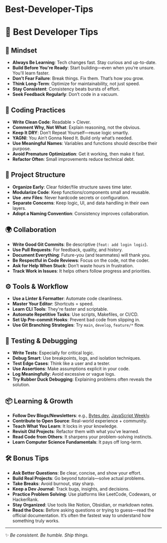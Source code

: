 # Best-Developer-Tips

# 🚀 Best Developer Tips

## 🧠 Mindset
- **Always Be Learning**: Tech changes fast. Stay curious and up-to-date.
- **Build Before You're Ready**: Start building—even when you’re unsure. You'll learn faster.
- **Don’t Fear Failure**: Break things. Fix them. That’s how you grow.
- **Think Long-Term**: Optimize for maintainability, not just speed.
- **Stay Consistent**: Consistency beats bursts of effort.
- **Seek Feedback Regularly**: Don’t code in a vacuum.

## 🔧 Coding Practices
- **Write Clean Code**: Readable > Clever.
- **Comment Why, Not What**: Explain reasoning, not the obvious.
- **Keep It DRY**: Don’t Repeat Yourself—reuse logic smartly.
- **YAGNI**: You Ain’t Gonna Need It. Build only what’s needed.
- **Use Meaningful Names**: Variables and functions should describe their purpose.
- **Avoid Premature Optimization**: Get it working, then make it fast.
- **Refactor Often**: Small improvements reduce technical debt.

## 📁 Project Structure
- **Organize Early**: Clear folder/file structure saves time later.
- **Modularize Code**: Keep functions/components small and reusable.
- **Use .env Files**: Never hardcode secrets or configuration.
- **Separate Concerns**: Keep logic, UI, and data handling in their own layers.
- **Adopt a Naming Convention**: Consistency improves collaboration.

## 🌍 Collaboration
- **Write Good Git Commits**: Be descriptive (`feat: add login logic`).
- **Use Pull Requests**: For feedback, quality, and history.
- **Document Everything**: Future-you (and teammates) will thank you.
- **Be Respectful in Code Reviews**: Focus on the code, not the coder.
- **Ask for Help When Stuck**: Don’t waste hours in frustration.
- **Track Work in Issues**: It helps others follow progress and priorities.

## ⚙️ Tools & Workflow
- **Use a Linter & Formatter**: Automate code cleanliness.
- **Master Your Editor**: Shortcuts = speed.
- **Learn CLI Tools**: They're faster and scriptable.
- **Automate Repetitive Tasks**: Use scripts, Makefiles, or CI/CD.
- **Set Up Pre-commit Hooks**: Prevent bad code from slipping in.
- **Use Git Branching Strategies**: Try `main`, `develop`, `feature/*` flow.

## 🧪 Testing & Debugging
- **Write Tests**: Especially for critical logic.
- **Debug Smart**: Use breakpoints, logs, and isolation techniques.
- **Test Edge Cases**: Think like a user and a tester.
- **Use Assertions**: Make assumptions explicit in your code.
- **Log Meaningfully**: Avoid excessive or vague logs.
- **Try Rubber Duck Debugging**: Explaining problems often reveals the solution.

## 📦 Learning & Growth
- **Follow Dev Blogs/Newsletters**: e.g., [Bytes.dev](https://bytes.dev), [JavaScript Weekly](https://javascriptweekly.com).
- **Contribute to Open Source**: Real-world experience + community.
- **Teach What You Learn**: It locks in your knowledge.
- **Revisit Old Projects**: Refactor them with what you’ve learned.
- **Read Code from Others**: It sharpens your problem-solving instincts.
- **Learn Computer Science Fundamentals**: It pays off long-term.

## 🛠️ Bonus Tips
- **Ask Better Questions**: Be clear, concise, and show your effort.
- **Build Real Projects**: Go beyond tutorials—solve actual problems.
- **Take Breaks**: Avoid burnout, stay sharp.
- **Keep a Dev Journal**: Track bugs, insights, and decisions.
- **Practice Problem Solving**: Use platforms like LeetCode, Codewars, or HackerRank.
- **Stay Organized**: Use tools like Notion, Obsidian, or markdown notes.
- **Read the Docs:** Before asking questions or trying to guess—read the official documentation. It’s often the fastest way to understand how something truly works.

---

✨ *Be consistent. Be humble. Ship things.*
